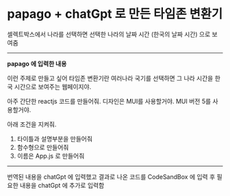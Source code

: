 # papago + chatGpt 로 만든 타임존 변환기
셀렉트박스에서 나라를 선택하면
선택한 나라의 날짜 시간 (한국의 날짜 시간) 으로 보여줌

<hr>
<b>papago 에 입력한 내용</b>

이런 주제로 만들고 싶어
타임존 변환기란 여러나라 국기를 선택하면 그 나라 시간을 한국 시간으로 보여주는 웹페이지야.

아주 간단한 reactjs 코드를 만들어줘.
디자인은 MUI를 사용할거야.
MUI 버전 5를 사용할거야.

아래 조건을 지켜줘.
1. 타이틀과 설명부분을 만들어줘
2. 함수형으로 만들어줘
3. 이름은  App.js 로 만들어줘
<hr>

번역된 내용을 chatGpt 에 입력했고
결과로 나온 코드를 CodeSandBox 에 입력 후
필요한 내용을 chatGpt 에 추가로 입력함
